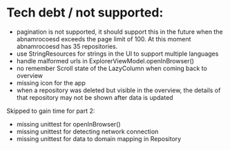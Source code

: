 
# Tech debt / not supported:

- pagination is not supported, it should support this in the future when the abnamrocoesd exceeds
the page limit of 100. At this moment abnamrocoesd has 35 repositories. 
- use StringResources for strings in the UI to support multiple languages 
- handle malformed urls in ExplorerViewModel.openInBrowser()
- no remember Scroll state of the LazyColumn when coming back to overview
- missing icon for the app
- when a repository was deleted but visible in the overview, the details of that repository may not
  be shown after data is updated

Skipped to gain time for part 2:
- missing unittest for openInBrowser()
- missing unittest for detecting network connection
- missing unittest for data to domain mapping in Repository

